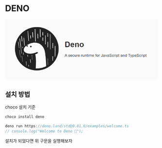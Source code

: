 # DENO

<img src="./gitImages/DenoLogo.png">

## 설치 방법

choco 설치 기준

```javascript
choco install deno
```

```javascript
deno run https://deno.land/std@0.81.0/examples/welcome.ts
// console.log("Welcome to Deno 🦕");
```

설치가 되었다면 위 구문을 실행해보자
